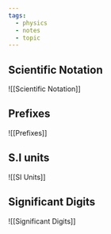 ```yaml
---
tags:
  - physics
  - notes
  - topic
---
```



## Scientific Notation
![[Scientific Notation]]


## Prefixes
![[Prefixes]]



## S.I units
![[SI Units]]



## Significant Digits
![[Significant Digits]]
